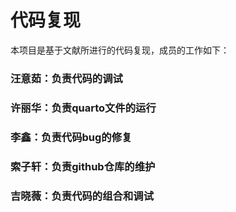 # 代码复现

本项目是基于文献所进行的代码复现，成员的工作如下：

### 汪意茹：负责代码的调试
### 许丽华：负责quarto文件的运行
### 李鑫：负责代码bug的修复
### 索子轩：负责github仓库的维护
### 吉晓薇：负责代码的组合和调试
